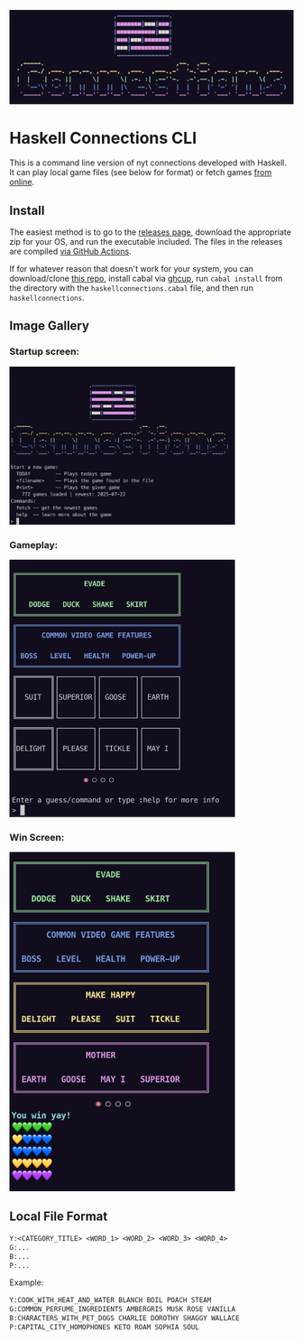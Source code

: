 
![connections cli startup banner](https://github.com/SamsTheNerd/HaskellConnections/blob/main/banner.png?raw=true)

# Haskell Connections CLI

This is a command line version of nyt connections developed with Haskell. It can play local game files (see below for format) or fetch games [from online](https://github.com/Eyefyre/NYT-Connections-Answers/). 

## Install

The easiest method is to go to the [releases page](https://github.com/SamsTheNerd/HaskellConnections/releases), download the appropriate zip for your OS, and run the executable included. The files in the releases are compiled [via GitHub Actions](https://github.com/SamsTheNerd/HaskellConnections/actions).

If for whatever reason that doesn't work for your system, you can download/clone [this repo](https://github.com/SamsTheNerd/HaskellConnections), install cabal via [ghcup](https://www.haskell.org/ghcup/), run `cabal install` from the directory with the `haskellconnections.cabal` file, and then run `haskellconnections`. 

## Image Gallery 

### Startup screen: 

<img src="https://github.com/SamsTheNerd/HaskellConnections/blob/main/startupscreen.png?raw=true" alt="The game's startup screen" width="400"/>

### Gameplay:

<img src="https://github.com/SamsTheNerd/HaskellConnections/blob/main/gameplayimage.png?raw=true" alt="Screenshot of the middle of a game" width="400"/>

### Win Screen: 

<img src="https://github.com/SamsTheNerd/HaskellConnections/blob/main/winscreen.png?raw=true" alt="Screenshot of the win screen" width="400"/>

## Local File Format

```
Y:<CATEGORY_TITLE> <WORD_1> <WORD_2> <WORD_3> <WORD_4>
G:...
B:...
P:...
```

Example:
```
Y:COOK_WITH_HEAT_AND_WATER BLANCH BOIL POACH STEAM
G:COMMON_PERFUME_INGREDIENTS AMBERGRIS MUSK ROSE VANILLA
B:CHARACTERS_WITH_PET_DOGS CHARLIE DOROTHY SHAGGY WALLACE
P:CAPITAL_CITY_HOMOPHONES KETO ROAM SOPHIA SOUL
```
